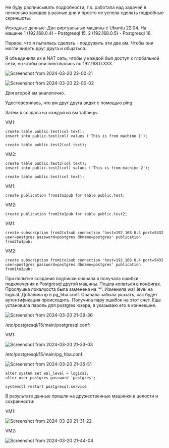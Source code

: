 Не буду распиисывать подробности, т.к. работала над задачей в несколько заходов в разные дни и просто не успела сделать подробные скриншоты.

Исходные данные:
Две виртуальные машины с Ubuntu 22.04. На машине 1 (192.168.0.4) - Postgresql 15, 2 (192.168.0.5) - Postgresql 16.

Первое, что я пыталась сделать - подружить эти две вм. Чтобы они могли видеть друг друга и общаться.

Я объединила их в NAT сеть, чтобы у каждой был доступ к глобальной сети, но чтобы они пинговались по 192.168.0.ХХХ.

![Screenshot from 2024-03-20 22-00-21](https://github.com/marinesque/otus_postgresql/assets/97790878/e7fe52c8-727f-4d42-8692-990e14e8d507)

![Screenshot from 2024-03-20 22-00-02](https://github.com/marinesque/otus_postgresql/assets/97790878/e016035a-406e-4d54-8a25-dd1728189b21)

Для второй вм аналогично.

Удостоверилась, что вм друг друга видят с помощью ping.


Затем я создала на каждой из вм таблицы

VM1:
~~~
create table public.test(col text);
insert into public.test(col) values ('This is from machine 1');

create table public.test2(col text);
~~~

VM2:
~~~
create table public.test2(col text);
insert into public.test2(col) values ('This is from machine 2');

create table public.test(col text);
~~~

VM1:
~~~
create publication from1to2pub for table public.test;
~~~

VM2:
~~~
create publication from2to1pub for table public.test2;
~~~

VM1:
~~~
create subscription from2to1sub connection 'host=192.168.0.4 port=5432 user=postgres password=postgres dbname=postgres' publication from2to1pub;
~~~

VM2:
~~~
create subscription from1to2sub connection 'host=192.168.0.4 port=5432 user=postgres password=postgres dbname=postgres' publication from1to2pub;
~~~

При попытке создания подписки сначала я получала ошибки подключения к Postgresql другой машины.
Пошла копаться в конфигах. Прослушка локалхоста была заменена на '*'.
Изменила wal_level на logical.
Добавила ip в pg_hba.conf. Сначала забыла указать, как будет аутентификация происходить. Получила пару ошибок на этот счет.
Еще установила пароль для postgres юзера, я указываю его в коннекшне.

![Screenshot from 2024-03-20 21-39-36](https://github.com/marinesque/otus_postgresql/assets/97790878/e9302817-ccc2-4e17-aa79-bee1ee1c972f)

/etc/postgresql/15/main/postgresql.conf:

VM1:

![Screenshot from 2024-03-20 21-33-03](https://github.com/marinesque/otus_postgresql/assets/97790878/4c6f6ab4-682d-4646-8aac-467afb885fd9)

/etc/postgresql/15/main/pg_hba.conf:

![Screenshot from 2024-03-20 21-35-51](https://github.com/marinesque/otus_postgresql/assets/97790878/46665924-1282-44d3-9abe-cbe2163a1bcb)

~~~
alter system set wal_level = logical;
alter user postgres password 'postgres';
~~~

~~~
systemctl restart postgresql.service
~~~

В результате данные пришли на дружественные машинки в целости и сохранности:

VM1:

![Screenshot from 2024-03-20 21-31-22](https://github.com/marinesque/otus_postgresql/assets/97790878/499c9154-e24a-4494-a6f5-2a57bd6ac7a5)

VM2:

![Screenshot from 2024-03-20 21-44-04](https://github.com/marinesque/otus_postgresql/assets/97790878/34ae2e9f-97e7-4215-8e99-c5cafc314deb)

